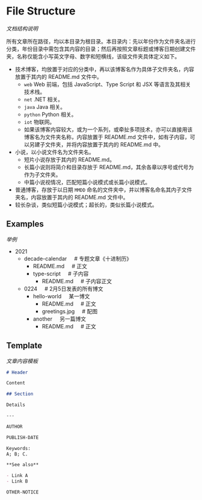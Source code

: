 # File Structure

*文档结构说明*

所有文章所在路径，均以本目录为根目录。本目录内：先以年份作为文件夹名进行分类，年份目录中需包含其内容的目录；然后再按照文章标题或博客日期创建文件夹，名称仅能含小写英文字母、数字和短横线，该级文件夹具体定义如下。

- 技术博客，均放置于对应的分类中，再以该博客名作为具体子文件夹名，内容放置于其内的 README.md 文件中。
  - `web` Web 前端，包括 JavaScript、Type Script 和 JSX 等语言及其相关技术栈。
  - `net` .NET 相关。
  - `java` Java 相关。
  - `python` Python 相关。
  - `iot` 物联网。
  - 如果该博客内容较大，或为一个系列，或牵扯多项技术，亦可以直接用该博客名为文件夹名称，内容放置于 README.md 文件中，如有子内容，可以另建子文件夹，并将内容放置于其内的 README.md 中。
- 小说，以小说文件名为文件夹名。
  - 短片小说存放于其内的 README.md。
  - 长篇小说则将简介和目录存放于 README.md，其余各章以序号或代号为作为子文件夹。
  - 中篇小说视情况，匹配短篇小说模式或长篇小说模式。
- 普通博客，存放于以日期 `MMDD` 命名的文件夹中，并以博客名命名其内子文件夹名，内容放置于其内的 README.md 文件中。
- 较长杂谈，类似短篇小说模式；超长的，类似长篇小说模式。

## Examples

*举例*

- 2021
  - decade-calendar &nbsp; &nbsp; # 专题文章《十进制历》
    - README.md &nbsp; &nbsp; # 正文
    - type-script &nbsp; &nbsp; # 子内容
      - README.md &nbsp; &nbsp; # 子内容正文
  - 0224 &nbsp; &nbsp; # 2月5日发表的所有博文
    - hello-world &nbsp; &nbsp; 某一博文
      - README.md &nbsp; &nbsp; # 正文
      - greetings.jpg &nbsp; &nbsp; # 配图
    - another &nbsp; &nbsp; 另一篇博文
      - README.md &nbsp; &nbsp; # 正文

## Template

*文章内容模板*

```md
# Header

Content

## Section

Details

---

AUTHOR

PUBLISH-DATE

Keywords:
A; B; C.

**See also**

- Link A
- Link B

OTHER-NOTICE
```